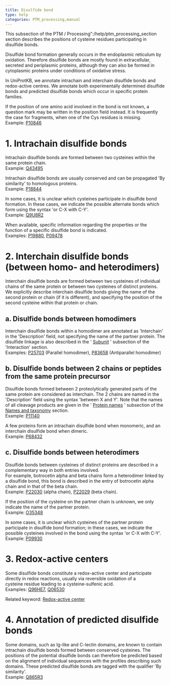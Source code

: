 ```yaml
---
title: Disulfide bond
type: help
categories: PTM_processing,manual
---
```


This subsection of the PTM / Processing":/help/ptm\_processing\_section section describes the positions of cysteine residues participating in disulfide bonds.

Disulfide bond formation generally occurs in the endoplasmic reticulum by oxidation. Therefore disulfide bonds are mostly found in extracellular, secreted and periplasmic proteins, although they can also be formed in cytoplasmic proteins under conditions of oxidative stress.

In UniProtKB, we annotate intrachain and interchain disulfide bonds and redox-active centres. We annotate both experimentally determined disulfide bonds and predicted disulfide bonds which occur in specific protein families.

If the position of one amino acid involved in the bond is not known, a question mark may be written in the position field instead. It is frequently the case for fragments, when one of the Cys residues is missing.  
Example: [P10846](https://www.uniprot.org/uniprotkb/P10846#ptm%5Fprocessing)

# 1. Intrachain disulfide bonds

Intrachain disulfide bonds are formed between two cysteines within the same protein chain.  
Example: [Q43495](https://www.uniprot.org/uniprotkb/Q43495#ptm_processing)

Intrachain disulfide bonds are usually conserved and can be propagated 'By similarity' to homologous proteins.  
Example: [P18844](https://www.uniprot.org/uniprotkb/P18844#ptm%5Fprocessing)

In some cases, it is unclear which cysteines participate in disulfide bond formation. In these cases, we indicate the possible alternate bonds which form using the syntax 'or C-X with C-Y'.  
Example: [Q9U8R2](https://www.uniprot.org/uniprotkb/Q9U8R2#ptm%5Fprocessing)

When available, specific information regarding the properties or the function of a specific disulfide bond is indicated.  
Examples: [P19880](https://www.uniprot.org/uniprotkb/P19880#ptm_processing), [P09478](https://www.uniprot.org/uniprotkb/P09478#ptm_processing)

# 2. Interchain disulfide bonds (between homo- and heterodimers)

Interchain disulfide bonds are formed between two cysteines of individual chains of the same protein or between two cysteines of distinct proteins. We explicitly describe interchain disulfide bonds giving the name of the second protein or chain (if it is different), and specifying the position of the second cysteine within that protein or chain.

## a. Disulfide bonds between homodimers

Interchain disulfide bonds within a homodimer are annotated as 'Interchain' in the 'Description' field, not specifying the name of the partner protein. The disulfide linkage is also described in the ' [Subunit](https://www.uniprot.org/help/subunit) ' subsection of the 'Interaction' section.  
Examples: [P25703](https://www.uniprot.org/uniprotkb/P25703#ptm_processing) (Parallel homodimer), [P83658](https://www.uniprot.org/uniprotkb/P83658#ptm_processing) (Antiparallel homodimer)

## b. Disulfide bonds between 2 chains or peptides from the same protein precursor

Disulfide bonds formed between 2 proteolytically generated parts of the same protein are considered as interchain. The 2 chains are named in the 'Description' field using the syntax 'between X and Y'. Note that the names of all cleavage products are given in the ' [Protein names](https://www.uniprot.org/help/protein_names) ' subsection of the [Names and taxonomy](https://www.uniprot.org/help/names%5Fand%5Ftaxonomy%5Fsection) section.  
Example: [P11140](https://www.uniprot.org/uniprotkb/P11140#ptm_processing)

A few proteins form an intrachain disulfide bond when monomeric, and an interchain disulfide bond when dimeric.  
Example: [P68432](https://www.uniprot.org/uniprotkb/P68432#ptm_processing)

## c. Disulfide bonds between heterodimers

Disulfide bonds between cysteines of distinct proteins are described in a complementary way in both entries involved.  
For example, botrocetin alpha and beta chains form a heterodimer linked by a disulfide bond, this bond is described in the entry of botrocetin alpha chain and in that of the beta chain.  
Example: [P22030](https://www.uniprot.org/uniprotkb/P22030#ptm_processing) (alpha chain), [P22029](https://www.uniprot.org/uniprotkb/P22029#ptm_processing) (beta chain).

If the position of the cysteine on the partner chain is unknown, we only indicate the name of the partner protein.  
Example: [O35348](https://www.uniprot.org/uniprotkb/O35348#ptm_processing)

In some cases, it is unclear which cysteines of the partner protein participate in disulfide bond formation; in these cases, we indicate the possible cysteines involved in the bond using the syntax 'or C-X with C-Y'.  
Example: [P09930](https://www.uniprot.org/uniprotkb/P09930#ptm_processing)

# 3. Redox-active centers

Some disulfide bonds constitute a redox-active center and participate directly in redox reactions, usually via reversible oxidation of a  
cysteine residue leading to a cysteine-sulfenic acid.  
Examples: [Q96HE7](https://www.uniprot.org/uniprotkb/Q96HE7#ptm_processing), [Q06530](https://www.uniprot.org/uniprotkb/Q06530#ptm_processing)

Related keyword: [Redox-active center](https://www.uniprot.org/keywords/676)

# 4. Annotation of predicted disulfide bonds

Some domains, such as Ig-like and C-lectin domains, are known to contain intrachain disulfide bonds formed between conserved cysteines. The positions of the potential disulfide bonds can therefore be predicted based on the alignment of individual sequences with the profiles describing such domains. These predicted disulfide bonds are tagged with the qualifier 'By similarity'.  
Example: [Q865R3](https://www.uniprot.org/uniprotkb/Q865R3#ptm_processing)
